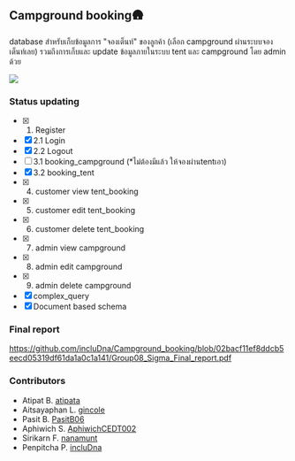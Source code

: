 ##  Campground booking🛖

database สำหรับเก็บข้อมูลการ "จองเต็นท์" ของลูกค้า (เลือก campground ผ่านระบบจองเต็นท์เลย) รวมถึงการเก็บและ update ข้อมูลภายในระบบ tent และ campground โดย admin ด้วย

<img src="https://github.com/user-attachments/assets/6d11df5d-1eb9-4fd8-b8de-6902f0a4d0bd">

### Status updating

- [x] 1. Register
- [x] 2.1 Login
- [x] 2.2 Logout
- [ ] 3.1 booking_campground (*ไม่ต้องมีแล้ว ให้จองผ่านtentเอา)
- [x] 3.2 booking_tent
- [x] 4. customer view tent_booking
- [x] 5. customer edit tent_booking
- [x] 6. customer delete tent_booking
- [x] 7. admin view campground
- [x] 8. admin edit campground
- [x] 9. admin delete campground
- [x] complex_query
- [x] Document based schema

### Final report
https://github.com/incluDna/Campground_booking/blob/02bacf11ef8ddcb5eecd05319df61da1a0c1a141/Group08_Sigma_Final_report.pdf
### Contributors
- Atipat B. [atipata](https://github.com/atipata)
- Aitsayaphan L. [gincole](https://github.com/gincole)
- Pasit B. [PasitB06](https://github.com/PasitB06)
- Aphiwich S. [AphiwichCEDT002](https://github.com/AphiwichCEDT002)
- Sirikarn F. [nanamunt](https://github.com/nanamunt)
- Penpitcha P. [incluDna](https://github.com/incluDna)
